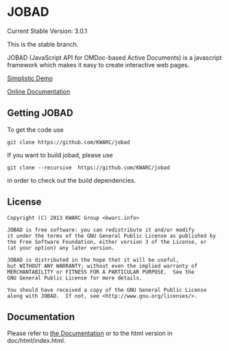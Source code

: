 # JOBAD

Current Stable Version: 3.0.1

This is the stable branch. 

JOBAD (JavaScript API for OMDoc-based Active Documents) is a javascript framework which makes it easy to create interactive web pages. 

[Simplistic Demo](http://kwarc.github.com/jobad/stable/examples/build/simple/release.html)


[Online Documentation](http://kwarc.github.com/jobad/stable/)


## Getting JOBAD

To get the code use 

    git clone https://github.com/KWARC/jobad
    
If you want to build jobad, please use

    git clone --recursive  https://github.com/KWARC/jobad
    
in order to check out the build dependencies. 

## License

	Copyright (C) 2013 KWARC Group <kwarc.info>
		
	JOBAD is free software: you can redistribute it and/or modify
	it under the terms of the GNU General Public License as published by
	the Free Software Foundation, either version 3 of the License, or
	(at your option) any later version.
	
	JOBAD is distributed in the hope that it will be useful,
	but WITHOUT ANY WARRANTY; without even the implied warranty of
	MERCHANTABILITY or FITNESS FOR A PARTICULAR PURPOSE.  See the
	GNU General Public License for more details.
	
	You should have received a copy of the GNU General Public License
	along with JOBAD.  If not, see <http://www.gnu.org/licenses/>.

## Documentation
Please refer to [the Documentation](doc/md/index.md) or to the html version in doc/html/index.html. 

